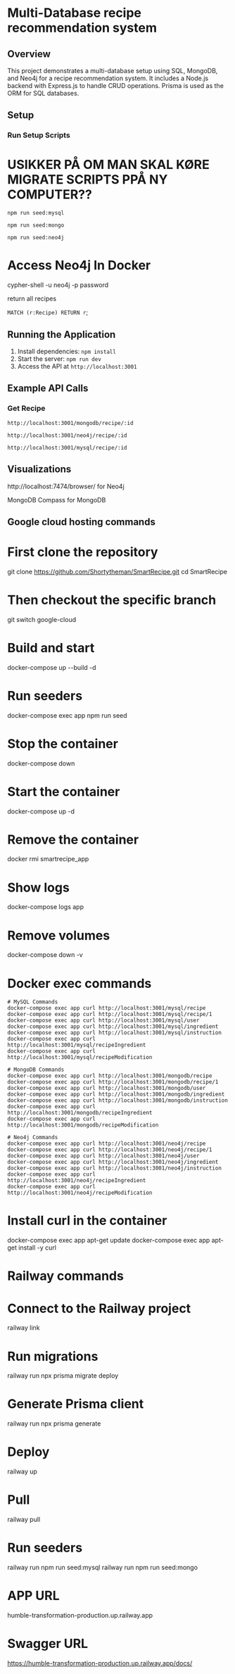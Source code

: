 # Multi-Database recipe recommendation system

## Overview

This project demonstrates a multi-database setup using SQL, MongoDB, and Neo4j for a recipe recommendation system. It includes a Node.js backend with Express.js to handle CRUD operations. Prisma is used as the ORM for SQL databases.

## Setup

### Run Setup Scripts

# USIKKER PÅ OM MAN SKAL KØRE MIGRATE SCRIPTS PPÅ NY COMPUTER??

`npm run seed:mysql`

`npm run seed:mongo`

`npm run seed:neo4j`

# Access Neo4j In Docker
cypher-shell -u neo4j -p password

return all recipes

`MATCH (r:Recipe) RETURN r`;
## Running the Application

1. Install dependencies: `npm install`
2. Start the server: `npm run dev`
3. Access the API at `http://localhost:3001`

## Example API Calls

### Get Recipe
`http://localhost:3001/mongodb/recipe/:id`

`http://localhost:3001/neo4j/recipe/:id`

`http://localhost:3001/mysql/recipe/:id`


## Visualizations

http://localhost:7474/browser/ for Neo4j

MongoDB Compass for MongoDB

## Google cloud hosting commands

# First clone the repository
git clone https://github.com/Shortytheman/SmartRecipe.git
cd SmartRecipe

# Then checkout the specific branch
git switch google-cloud

# Build and start
docker-compose up --build -d

# Run seeders
docker-compose exec app npm run seed

# Stop the container
docker-compose down

# Start the container
docker-compose up -d

# Remove the container
docker rmi smartrecipe_app

# Show logs
docker-compose logs app

# Remove volumes
docker-compose down -v


# Docker exec commands

```
# MySQL Commands
docker-compose exec app curl http://localhost:3001/mysql/recipe
docker-compose exec app curl http://localhost:3001/mysql/recipe/1
docker-compose exec app curl http://localhost:3001/mysql/user
docker-compose exec app curl http://localhost:3001/mysql/ingredient
docker-compose exec app curl http://localhost:3001/mysql/instruction
docker-compose exec app curl http://localhost:3001/mysql/recipeIngredient
docker-compose exec app curl http://localhost:3001/mysql/recipeModification

# MongoDB Commands
docker-compose exec app curl http://localhost:3001/mongodb/recipe
docker-compose exec app curl http://localhost:3001/mongodb/recipe/1
docker-compose exec app curl http://localhost:3001/mongodb/user
docker-compose exec app curl http://localhost:3001/mongodb/ingredient
docker-compose exec app curl http://localhost:3001/mongodb/instruction
docker-compose exec app curl http://localhost:3001/mongodb/recipeIngredient
docker-compose exec app curl http://localhost:3001/mongodb/recipeModification

# Neo4j Commands
docker-compose exec app curl http://localhost:3001/neo4j/recipe
docker-compose exec app curl http://localhost:3001/neo4j/recipe/1
docker-compose exec app curl http://localhost:3001/neo4j/user
docker-compose exec app curl http://localhost:3001/neo4j/ingredient
docker-compose exec app curl http://localhost:3001/neo4j/instruction
docker-compose exec app curl http://localhost:3001/neo4j/recipeIngredient
docker-compose exec app curl http://localhost:3001/neo4j/recipeModification
```

# Install curl in the container
docker-compose exec app apt-get update
docker-compose exec app apt-get install -y curl


# Railway commands

# Connect to the Railway project
railway link

# Run migrations
railway run npx prisma migrate deploy

# Generate Prisma client
railway run npx prisma generate

# Deploy
railway up

# Pull
railway pull


# Run seeders
railway run npm run seed:mysql
railway run npm run seed:mongo


# APP URL

humble-transformation-production.up.railway.app

# Swagger URL

https://humble-transformation-production.up.railway.app/docs/